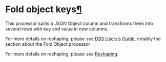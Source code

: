 Fold object keys[¶](#fold-object-keys "Permalink to this heading")
==================================================================


This processor splits a JSON Object column and transforms them into
several rows with key and value in new columns.


For more details on reshaping, please see [DSS Users’s
Guide](http://doc.dataiku.com/), notably the section about the Fold
Object processor


For more details on reshaping, please see [Reshaping](../reshaping.html).